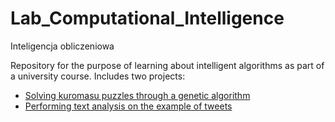 # Lab_Computational_Intelligence
Inteligencja obliczeniowa

Repository for the purpose of learning about intelligent algorithms as part of a university course.
Includes two projects:
- [Solving kuromasu puzzles through a genetic algorithm](projekt1.pdf)
- [Performing text analysis on the example of tweets](/tree/main/projekt2)
